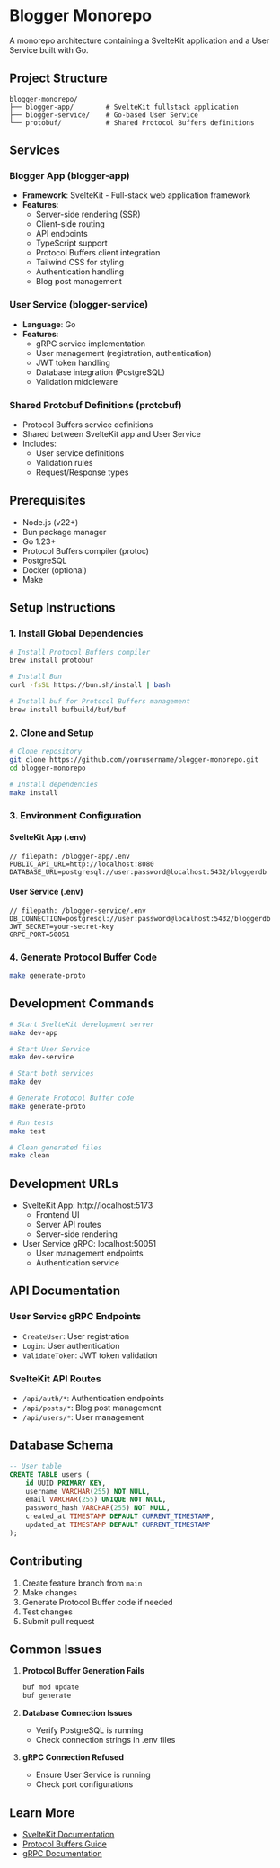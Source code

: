# Blogger Monorepo

A monorepo architecture containing a SvelteKit application and a User Service built with Go.

## Project Structure

```
blogger-monorepo/
├── blogger-app/        # SvelteKit fullstack application
├── blogger-service/    # Go-based User Service
└── protobuf/           # Shared Protocol Buffers definitions
```

## Services

### Blogger App (blogger-app)
- **Framework**: SvelteKit - Full-stack web application framework
- **Features**:
  - Server-side rendering (SSR)
  - Client-side routing
  - API endpoints
  - TypeScript support
  - Protocol Buffers client integration
  - Tailwind CSS for styling
  - Authentication handling
  - Blog post management

### User Service (blogger-service)
- **Language**: Go
- **Features**:
  - gRPC service implementation
  - User management (registration, authentication)
  - JWT token handling
  - Database integration (PostgreSQL)
  - Validation middleware

### Shared Protobuf Definitions (protobuf)
- Protocol Buffers service definitions
- Shared between SvelteKit app and User Service
- Includes:
  - User service definitions
  - Validation rules
  - Request/Response types

## Prerequisites

- Node.js (v22+)
- Bun package manager
- Go 1.23+
- Protocol Buffers compiler (protoc)
- PostgreSQL
- Docker (optional)
- Make

## Setup Instructions

### 1. Install Global Dependencies

```bash
# Install Protocol Buffers compiler
brew install protobuf

# Install Bun
curl -fsSL https://bun.sh/install | bash

# Install buf for Protocol Buffers management
brew install bufbuild/buf/buf
```

### 2. Clone and Setup

```bash
# Clone repository
git clone https://github.com/yourusername/blogger-monorepo.git
cd blogger-monorepo

# Install dependencies
make install
```

### 3. Environment Configuration

#### SvelteKit App (.env)
```text
// filepath: /blogger-app/.env
PUBLIC_API_URL=http://localhost:8080
DATABASE_URL=postgresql://user:password@localhost:5432/bloggerdb
```

#### User Service (.env)
```text
// filepath: /blogger-service/.env
DB_CONNECTION=postgresql://user:password@localhost:5432/bloggerdb
JWT_SECRET=your-secret-key
GRPC_PORT=50051
```

### 4. Generate Protocol Buffer Code

```bash
make generate-proto
```

## Development Commands

```bash
# Start SvelteKit development server
make dev-app

# Start User Service
make dev-service

# Start both services
make dev

# Generate Protocol Buffer code
make generate-proto

# Run tests
make test

# Clean generated files
make clean
```

## Development URLs

- SvelteKit App: http://localhost:5173
  - Frontend UI
  - Server API routes
  - Server-side rendering
- User Service gRPC: localhost:50051
  - User management endpoints
  - Authentication service

## API Documentation

### User Service gRPC Endpoints

- `CreateUser`: User registration
- `Login`: User authentication
- `ValidateToken`: JWT token validation

### SvelteKit API Routes

- `/api/auth/*`: Authentication endpoints
- `/api/posts/*`: Blog post management
- `/api/users/*`: User management

## Database Schema

```sql
-- User table
CREATE TABLE users (
    id UUID PRIMARY KEY,
    username VARCHAR(255) NOT NULL,
    email VARCHAR(255) UNIQUE NOT NULL,
    password_hash VARCHAR(255) NOT NULL,
    created_at TIMESTAMP DEFAULT CURRENT_TIMESTAMP,
    updated_at TIMESTAMP DEFAULT CURRENT_TIMESTAMP
);
```

## Contributing

1. Create feature branch from `main`
2. Make changes
3. Generate Protocol Buffer code if needed
4. Test changes
5. Submit pull request

## Common Issues

1. **Protocol Buffer Generation Fails**
   ```bash
   buf mod update
   buf generate
   ```

2. **Database Connection Issues**
   - Verify PostgreSQL is running
   - Check connection strings in .env files

3. **gRPC Connection Refused**
   - Ensure User Service is running
   - Check port configurations

## Learn More

- [SvelteKit Documentation](https://kit.svelte.dev/docs)
- [Protocol Buffers Guide](https://protobuf.dev/)
- [gRPC Documentation](https://grpc.io/docs/)
